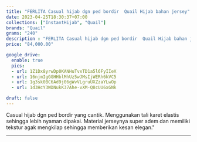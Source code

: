 ```yaml
---
title: "FERLITA Casual hijab dgn ped bordir  Quail Hijab bahan jersey"
date: 2023-04-25T18:30:37+07:00
collections: ["InstantHijab", "Quail"]
brands: "Quail"
grams: "240"
description : "FERLITA Casual hijab dgn ped bordir  Quail Hijab bahan jersey"
price: "84,000.00"

google_drive:
  enable: true
  pics:
  - url: 1Z1Dx8yrwDp0KANHuTvxTD1a5l6FyIIeX
  - url: 16njmIgGGHHblMhUz5wJMsIjWERh6kVC5
  - url: 1g3sk0BC6Ad9j06gWvVLgruUXZzaYLwOp
  - url: 1d3HcY3WDNukK37Ahe-vXM-Q8cUU6xGNk

draft: false
---
```


Casual hijab dgn ped bordir yang cantik. Menggunakan tali karet elastis sehingga lebih nyaman dipakai. Material jerseynya super adem dan memiliki tekstur agak mengkilap sehingga memberikan kesan elegan."

-----------    
 
